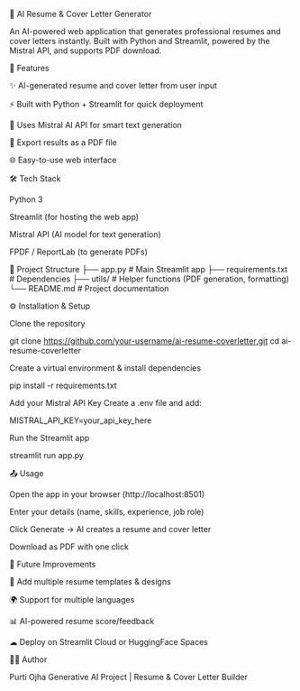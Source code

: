 📄 AI Resume & Cover Letter Generator

An AI-powered web application that generates professional resumes and cover letters instantly.
Built with Python and Streamlit, powered by the Mistral API, and supports PDF download.

🚀 Features

✨ AI-generated resume and cover letter from user input

⚡ Built with Python + Streamlit for quick deployment

🤖 Uses Mistral AI API for smart text generation

📂 Export results as a PDF file

🌐 Easy-to-use web interface

🛠 Tech Stack

Python 3

Streamlit (for hosting the web app)

Mistral API (AI model for text generation)

FPDF / ReportLab (to generate PDFs)

📂 Project Structure
├── app.py            # Main Streamlit app
├── requirements.txt  # Dependencies
├── utils/            # Helper functions (PDF generation, formatting)
└── README.md         # Project documentation

⚙️ Installation & Setup

Clone the repository

git clone https://github.com/your-username/ai-resume-coverletter.git
cd ai-resume-coverletter


Create a virtual environment & install dependencies

pip install -r requirements.txt


Add your Mistral API Key
Create a .env file and add:

MISTRAL_API_KEY=your_api_key_here


Run the Streamlit app

streamlit run app.py

📤 Usage

Open the app in your browser (http://localhost:8501)

Enter your details (name, skills, experience, job role)

Click Generate → AI creates a resume and cover letter

Download as PDF with one click


📌 Future Improvements

🎨 Add multiple resume templates & designs

🌍 Support for multiple languages

📊 AI-powered resume score/feedback

☁ Deploy on Streamlit Cloud or HuggingFace Spaces

👩‍💻 Author

Purti Ojha
Generative AI Project | Resume & Cover Letter Builder

